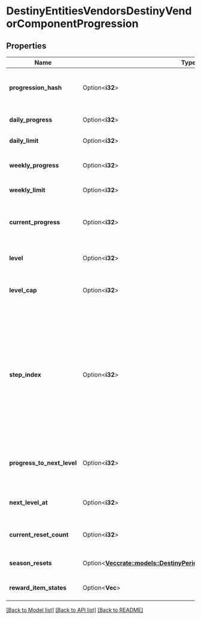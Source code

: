# DestinyEntitiesVendorsDestinyVendorComponentProgression

## Properties

Name | Type | Description | Notes
------------ | ------------- | ------------- | -------------
**progression_hash** | Option<**i32**> | The hash identifier of the Progression in question. Use it to look up the DestinyProgressionDefinition in static data. | [optional]
**daily_progress** | Option<**i32**> | The amount of progress earned today for this progression. | [optional]
**daily_limit** | Option<**i32**> | If this progression has a daily limit, this is that limit. | [optional]
**weekly_progress** | Option<**i32**> | The amount of progress earned toward this progression in the current week. | [optional]
**weekly_limit** | Option<**i32**> | If this progression has a weekly limit, this is that limit. | [optional]
**current_progress** | Option<**i32**> | This is the total amount of progress obtained overall for this progression (for instance, the total amount of Character Level experience earned) | [optional]
**level** | Option<**i32**> | This is the level of the progression (for instance, the Character Level). | [optional]
**level_cap** | Option<**i32**> | This is the maximum possible level you can achieve for this progression (for example, the maximum character level obtainable) | [optional]
**step_index** | Option<**i32**> | Progressions define their levels in \"steps\". Since the last step may be repeatable, the user may be at a higher level than the actual Step achieved in the progression. Not necessarily useful, but potentially interesting for those cruising the API. Relate this to the \"steps\" property of the DestinyProgression to see which step the user is on, if you care about that. (Note that this is Content Version dependent since it refers to indexes.) | [optional]
**progress_to_next_level** | Option<**i32**> | The amount of progression (i.e. \"Experience\") needed to reach the next level of this Progression. Jeez, progression is such an overloaded word. | [optional]
**next_level_at** | Option<**i32**> | The total amount of progression (i.e. \"Experience\") needed in order to reach the next level. | [optional]
**current_reset_count** | Option<**i32**> | The number of resets of this progression you've executed this season, if applicable to this progression. | [optional]
**season_resets** | Option<[**Vec<crate::models::DestinyPeriodDestinyProgressionResetEntry>**](Destiny.DestinyProgressionResetEntry.md)> | Information about historical resets of this progression, if there is any data for it. | [optional]
**reward_item_states** | Option<**Vec<i32>**> | Information about historical rewards for this progression, if there is any data for it. | [optional]

[[Back to Model list]](../README.md#documentation-for-models) [[Back to API list]](../README.md#documentation-for-api-endpoints) [[Back to README]](../README.md)


